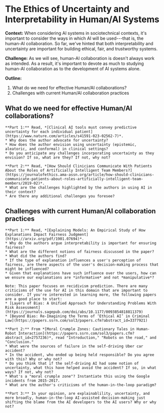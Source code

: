 # The Ethics of Uncertainty and Interpretability in Human/AI Systems

**Context:** When considering AI systems in sociotechnical contexts, it's important to consider the ways in which AI will be used---that is, the human-AI collaboration. So far, we've hinted that both interpretability and uncertainty are important for building ethical, fair, and trustworthy systems. 

**Challenge:** As we will see, human-AI collaboration is doesn't always work as intended. As a result, it's important to devote as much to studying human-AI collaboration as to the development of AI systems alone. 

**Outline:** 
1. What do we need for effective Human/AI collaborations?
2. Challenges with current Human/AI collaboration practices



## What do we need for effective Human/AI collaborations?


````{admonition} Exercise: Effective Human/AI Collaboration
**Part 1:** Read, *[Clinical AI tools must convey predictive uncertainty for each individual patient](https://www.nature.com/articles/s41591-023-02562-7)*. 
* Why does the author advocate for uncertainty? 
* How does the author envision using uncertainty (epistemic, aleatoric, and conformal) in clinical settings?
* Do you anticipate any challenges incorporating uncertainty as they envision? If so, what are they? If not, why not?

**Part 2:** Read, *[How Should Clinicians Communicate With Patients About the Roles of Artificially Intelligent Team Members?](https://journalofethics.ama-assn.org/article/how-should-clinicians-communicate-patients-about-roles-artificially-intelligent-team-members/2019-02)*.
* What are the challenges highlighted by the authors in using AI in their context? 
* Are there any additional challenges you foresee?
````


## Challenges with current Human/AI collaboration practices


````{admonition} Exercise: Challenges in Human/AI Collaboration
**Part 1:** Read, *[Explaining Models: An Empirical Study of How Explanations Impact Fairness Judgment](https://arxiv.org/pdf/1901.07694)*. 
* Why do the authors argue interpretability is important for ensuring fairness?
* What are the different notions of fairness discussed in the paper?
* What did the authors find?
* If the type of explanation influences a user's perception of fairness, are there aspects of the user's decision-making process that might be influenced? 
* Given that explanations have such influence over the users, how can we ensure our explanations are *informative* and not *manipulative*? 

Note: This paper focuses on recidivism prediction. There are many criticisms of the use for AI in this domain that are important to consider. If you're interested in learning more, the following papers are a good place to start:
* [Layers of Bias: A Unified Approach for Understanding Problems With Risk Assessment](https://journals.sagepub.com/doi/abs/10.1177/0093854818811379)
* [Beyond Bias: Re-Imagining the Terms of ‘Ethical AI’ in Criminal Law](https://papers.ssrn.com/sol3/papers.cfm?abstract_id=3377921)

**Part 2:** From *[Moral Crumple Zones: Cautionary Tales in Human-Robot Interaction](https://papers.ssrn.com/sol3/papers.cfm?abstract_id=2757236)*, read "Introduction," "Robots on the road," and "Conclusion."
* What were the sources of failure in the self-driving Uber car accident? 
* In the accident, who ended up being held responsible? Do you agree with this? Why or why not? 
* Do you think that if the self-driving AI had some notion of uncertainty, what this have helped avoid the accident? If so, in what ways? If not, why not?
* What's a "moral crumple zone"? Instantiate this using the Google incidents from 2015-2017. 
* What are the author's criticisms of the human-in-the-loop paradigm?

**Part 3:** In your opinion, are explainablility, uncertainty, and more broadly, human-in-the-loop AI-assisted decision-making just shifting the blame from the AI developers to the AI users? Why or why not?

````


